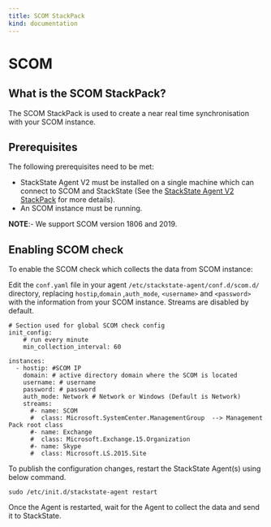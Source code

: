 ```yaml
---
title: SCOM StackPack
kind: documentation
---
```


# SCOM

## What is the SCOM StackPack?

The SCOM StackPack is used to create a near real time synchronisation with your SCOM instance.

## Prerequisites

The following prerequisites need to be met:

* StackState Agent V2 must be installed on a single machine which can connect to SCOM and StackState \(See the [StackState Agent V2 StackPack](../../#/stackpacks/stackstate-agent-v2/) for more details\).
* An SCOM instance must be running.

**NOTE**:- We support SCOM version 1806 and 2019.

## Enabling SCOM check

To enable the SCOM check which collects the data from SCOM instance:

Edit the `conf.yaml` file in your agent `/etc/stackstate-agent/conf.d/scom.d/` directory, replacing `hostip`,`domain` ,`auth_mode`, `<username>` and `<password>` with the information from your SCOM instance. Streams are disabled by default.

```text
# Section used for global SCOM check config
init_config:
    # run every minute
    min_collection_interval: 60

instances:
  - hostip: #SCOM IP
    domain: # active directory domain where the SCOM is located
    username: # username
    password: # password
    auth_mode: Network # Network or Windows (Default is Network)
    streams:
      #- name: SCOM
      #  class: Microsoft.SystemCenter.ManagementGroup  --> Management Pack root class
      #- name: Exchange
      #  class: Microsoft.Exchange.15.Organization
      #- name: Skype
      #  class: Microsoft.LS.2015.Site
```

To publish the configuration changes, restart the StackState Agent\(s\) using below command.

```text
sudo /etc/init.d/stackstate-agent restart
```

Once the Agent is restarted, wait for the Agent to collect the data and send it to StackState.

